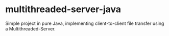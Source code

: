 # multithreaded-server-java
Simple project in pure Java, implementing client-to-client file transfer using a Multithreaded-Server.
